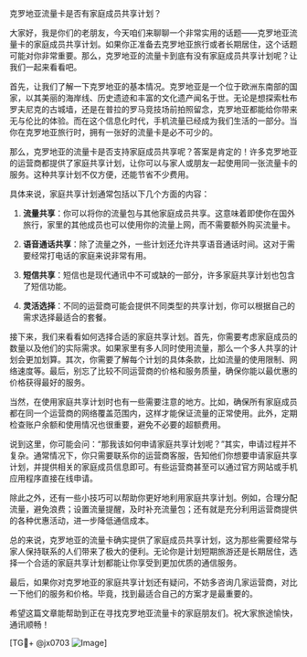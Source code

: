 克罗地亚流量卡是否有家庭成员共享计划？

大家好，我是你们的老朋友，今天咱们来聊聊一个非常实用的话题——克罗地亚流量卡的家庭成员共享计划。如果你正准备去克罗地亚旅行或者长期居住，这个话题可能对你非常重要。那么，克罗地亚的流量卡到底有没有家庭成员共享计划呢？让我们一起来看看吧。

首先，让我们了解一下克罗地亚的基本情况。克罗地亚是一个位于欧洲东南部的国家，以其美丽的海岸线、历史遗迹和丰富的文化遗产闻名于世。无论是想探索杜布罗夫尼克的古城墙，还是在普拉的罗马竞技场前拍照留念，克罗地亚都能给你带来无与伦比的体验。而在这个信息化时代，手机流量已经成为我们生活的一部分。当你在克罗地亚旅行时，拥有一张好的流量卡是必不可少的。

那么，克罗地亚的流量卡是否支持家庭成员共享呢？答案是肯定的！许多克罗地亚的运营商都提供了家庭共享计划，让你可以与家人或朋友一起使用同一张流量卡的服务。这种共享计划不仅方便，还能节省不少费用。

具体来说，家庭共享计划通常包括以下几个方面的内容：

1. **流量共享**：你可以将你的流量包与其他家庭成员共享。这意味着即使你在国外旅行，家里的其他成员也可以使用你的流量上网，而不需要额外购买流量卡。

2. **语音通话共享**：除了流量之外，一些计划还允许共享语音通话时间。这对于需要经常打电话的家庭来说非常有用。

3. **短信共享**：短信也是现代通讯中不可或缺的一部分，许多家庭共享计划也包含了短信功能。

4. **灵活选择**：不同的运营商可能会提供不同类型的共享计划，你可以根据自己的需求选择最适合的套餐。

接下来，我们来看看如何选择合适的家庭共享计划。首先，你需要考虑家庭成员的数量以及他们的实际需求。如果家里有多人同时使用流量，那么一个多人共享的计划会更加划算。其次，你需要了解每个计划的具体条款，比如流量的使用限制、网络速度等。最后，别忘了比较不同运营商的价格和服务质量，确保你能以最优惠的价格获得最好的服务。

当然，在使用家庭共享计划时也有一些需要注意的地方。比如，确保所有家庭成员都在同一个运营商的网络覆盖范围内，这样才能保证流量的正常使用。此外，定期检查账户余额和使用情况也很重要，避免不必要的超额费用。

说到这里，你可能会问：“那我该如何申请家庭共享计划呢？”其实，申请过程并不复杂。通常情况下，你只需要联系你的运营商客服，告知他们你想要申请家庭共享计划，并提供相关的家庭成员信息即可。有些运营商甚至可以通过官方网站或手机应用程序直接在线申请。

除此之外，还有一些小技巧可以帮助你更好地利用家庭共享计划。例如，合理分配流量，避免浪费；设置流量提醒，及时补充流量包；还有就是充分利用运营商提供的各种优惠活动，进一步降低通信成本。

总的来说，克罗地亚的流量卡确实提供了家庭成员共享计划，这为那些需要经常与家人保持联系的人们带来了极大的便利。无论你是计划短期旅游还是长期居住，选择一个合适的家庭共享计划都能让你享受到更加优质的通信服务。

最后，如果你对克罗地亚的家庭共享计划还有疑问，不妨多咨询几家运营商，对比一下他们的服务和价格。毕竟，找到最适合自己的方案才是最重要的。

希望这篇文章能帮助到正在寻找克罗地亚流量卡的家庭朋友们。祝大家旅途愉快，通讯顺畅！

[TG💪+ @jx0703 ![Image](https://github.com/user-attachments/assets/dbca1d08-cadb-493c-b0ec-ad6f7a83f270)]